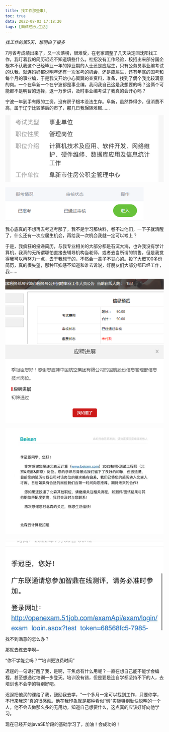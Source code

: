 ```yaml
---
title: 找工作那些事儿
toc: true
data: 2022-08-03 17:18:20
tags: [面试经历,生活]
---
```


*找工作的第5天，想明白了很多*<!--more-->

7月省考成绩出来了，又一次落榜，很难受，在老家调整了几天决定回沈阳找工作，我盯着我的简历迟迟不知道填些什么。社招没有工作经验，校招出来部分国企根本不认我这个已经毕业一年的择业期的人士还是应届生，只有公务员事业编考试的认我，就连妈妈都说明年还有一次省考的机会，还是应届生，还有年底的国考和每个月的事业编，于是我又开始小心翼翼的查资料，准备，找到了俩个我比较满意的岗。一个在阜新一个在宁波都是事业编。我问我自己这是我想要的吗？这俩个可能都不是明智的选择，退一万步讲，及时事业编考试了我真的会开心吗？

宁波一年到手有限的工资，没有房子根本没法生存。阜新，虽然挣得少，但消费不高，属于辽宁比较落后的市了，那几日我辗转难眠......

![3ee1b7445e1c909eb01d87551606032](找工作那些事儿/3ee1b7445e1c909eb01d87551606032-1659518937174.jpg)

![4f115509ed461af920467183ed33052](找工作那些事儿/4f115509ed461af920467183ed33052.png)

我心底真的不想再去考这考那了，我不是学习那块料，卷不过他们，一下子就清醒了，什么还有一次应届生机会，再给我一次机会我就一定可以考上？

于是，我疯狂的投递简历，与我专业相关的大部分都是石沉大海，也许我没有学计算机，我真的无所谓哪怕直接去辅导机构当老师，或者去当所谓的销售，但是我觉得我可以再努力一点，去干我想干的，不然会一辈子不甘心的。投了大概100多份简历，真的很失望，那种压抑感不知道和谁去诉说，好朋友们大部分都已经工作，我......

![d91c9cf42918528b49afd3e880a193e](找工作那些事儿/d91c9cf42918528b49afd3e880a193e.png)![045d95237b185974cab89f6ce45eb8d](找工作那些事儿/045d95237b185974cab89f6ce45eb8d.png)

![3a0a9b331294d09999642da54946a11](找工作那些事儿/3a0a9b331294d09999642da54946a11.jpg)

![06e3834d355ce0e0b9436f149d8c09a](找工作那些事儿/06e3834d355ce0e0b9436f149d8c09a.jpg)

找不到满意的怎么办？

那就去练去学啊~  

“你不学能会吗？”“培训更浪费时间”

迟逞的一句话打醒了我，是啊，干焦虑有什么用呢？一直在想自己能不能学会编程，甚至想通过培训一步登天。培训没有错，但是要是连自学都坚持不下的人，去培训也不会学的特别好吧。

迟逞把他买的课给了我，鼓励我去学，“一个多月一定可以找到工作，只要你学，不行来我这“真的很感动。他在我印象就是那种看似“懒”实际特别勤快聪明的一个人，他不会去做那么多的无用功，知道自己想要什么，这点真的应该好好向他学习。

现在已经开始javaSE阶段的基础学习了，加油！会成功的！



